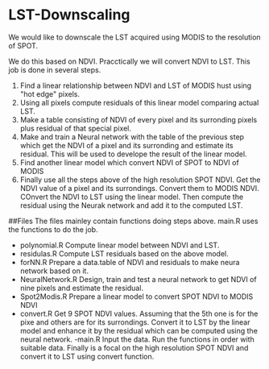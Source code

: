 # LST-Downscaling
We would like to downscale the LST acquired using MODIS to the resolution of SPOT.


We do this based on NDVI. Pracctically we will convert NDVI to LST. This job is done in several steps.

1. Find a linear relationship between NDVI and LST of MODIS hust using "hot edge" pixels.
2. Using all pixels compute residuals of this linear model comparing actual LST.
3. Make a table consisting of NDVI of every pixel and its surronding pixels plus residual of that special pixel.
4. Make and train a Neural network with the table of the previous step which get the NDVI of a pixel and its surronding and estimate its residual. This will be used to develope the result of the linear model.
5. Find another linear model which convert NDVI of SPOT to NDVI of MODIS
6. Finally use all the steps above of the high resolution SPOT NDVI. Get the NDVI value of a pixel and its surrondings. Convert them to MODIS NDVI. COnvert the NDVI to LST using the linear model. Then compute the residual using the Neurak network and add it to the computed LST. 

##Files
The files mainley contain functions doing steps above. main.R uses the functions to do the job.
- polynomial.R Compute linear model between NDVI and LST.
- residulas.R Compute LST residuals based on the above model.
- forNN.R Prepare a data.table of NDVI and residuals to make neura network based on it.
- NeuralNetwork.R Design, train and test a neural network to get NDVI of nine pixels and estimate the residual.
- Spot2Modis.R Prepare a linear model to convert SPOT NDVI to MODIS NDVI
- convert.R Get 9 SPOT NDVI values. Assuming that the 5th one is for the pixe and others are for its surrondings. Convert it to LST by the linear model and enhance it by the residual which can be computed using the neural network.
-main.R Input the data. Run the functions in order with suitable data. Finally is a focal on the high resolution SPOT NDVI and convert it to LST using convert function.